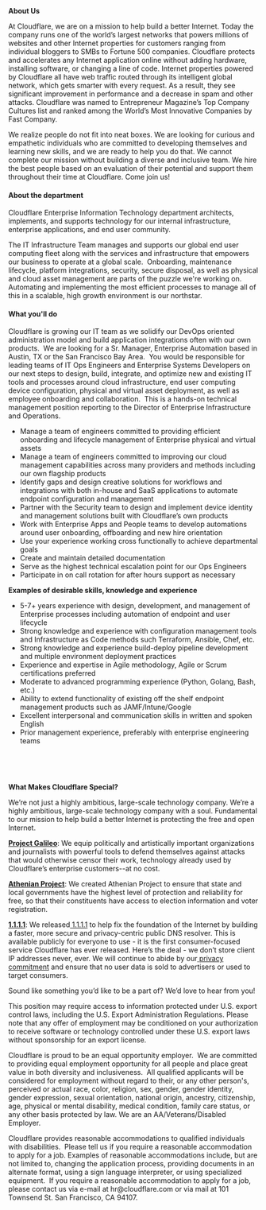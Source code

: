 <div class="content-intro">
	<div><strong>About Us</strong></div>
	<div>
		<p>At Cloudflare, we are on a mission to help build a better Internet. Today the company runs one of the world’s largest networks that powers millions of websites and other Internet properties for customers ranging from individual bloggers to SMBs to Fortune 500 companies. Cloudflare protects and accelerates any Internet application online without adding hardware, installing software, or changing a line of code. Internet properties powered by Cloudflare all have web traffic routed through its intelligent global network, which gets smarter with every request. As a result, they see significant improvement in performance and a decrease in spam and other attacks. Cloudflare was named to Entrepreneur Magazine’s Top Company Cultures list and ranked among the World’s Most Innovative Companies by Fast Company.&nbsp;</p>
		<p><span style="font-weight: 400;">We realize people do not fit into neat boxes. We are looking for curious and empathetic individuals who are committed to developing themselves and learning new skills, and we are ready to help you do that. We cannot complete our mission without building a diverse and inclusive team. We hire the best people based on an evaluation of their potential and support them throughout their time at Cloudflare. Come join us!&nbsp;</span></p>
	</div>
</div>
<h4>About the department</h4>
<p>Cloudflare Enterprise Information Technology department architects, implements, and supports technology for our internal infrastructure, enterprise applications, and end user community.</p>
<p>The IT Infrastructure Team manages and supports our global end user computing fleet along with the services and infrastructure that empowers our business to operate at a global scale.&nbsp; Onboarding, maintenance lifecycle, platform integrations, security, secure disposal, as well as physical and cloud asset management are parts of the puzzle we're working on.&nbsp; Automating and implementing the most efficient processes to manage all of this in a scalable, high growth environment is our northstar.</p>
<h4>What you'll do</h4>
<p>Cloudflare is growing our IT team as we solidify our DevOps oriented administration model and build application integrations often with our own products.&nbsp; We are looking for a Sr. Manager, Enterprise Automation based in Austin, TX or the San Francisco Bay Area.&nbsp; You would be responsible for leading teams of IT Ops Engineers and Enterprise Systems Developers on our next steps to design, build, integrate, and optimize new and existing IT tools and processes around cloud infrastructure, end user computing device configuration, physical and virtual asset deployment, as well as employee onboarding and collaboration.&nbsp; This is a hands-on technical management position reporting to the Director of Enterprise Infrastructure and Operations.</p>
<ul>
	<li>Manage a team of engineers committed to providing efficient onboarding and lifecycle management of Enterprise physical and virtual assets</li>
	<li>Manage a team of engineers committed to improving our cloud management capabilities across many providers and methods including our own flagship products</li>
	<li>Identify gaps and design creative solutions for workflows and integrations with both in-house and SaaS applications to automate endpoint configuration and management</li>
	<li>Partner with the Security team to design and implement device identity and management solutions built with Cloudflare’s own products</li>
	<li>Work with Enterprise Apps and People teams to develop automations around user onboarding, offboarding and new hire orientation</li>
	<li>Use your experience working cross functionally to achieve departmental goals</li>
	<li>Create and maintain detailed documentation</li>
	<li>Serve as the highest technical escalation point for our Ops Engineers</li>
	<li>Participate in on call rotation for after hours support as necessary</li>
</ul>
<p><strong>Examples of desirable skills, knowledge and experience</strong></p>
<ul>
	<li>5-7+ years experience with design, development, and management of Enterprise processes including automation of endpoint and user lifecycle</li>
	<li>Strong knowledge and experience with configuration management tools and Infrastructure as Code methods such Terraform, Ansible, Chef, etc.</li>
	<li>Strong knowledge and experience build-deploy pipeline development and multiple environment deployment practices</li>
	<li>Experience and expertise in Agile methodology, Agile or Scrum certifications preferred</li>
	<li>Moderate to advanced programming experience (Python, Golang, Bash, etc.)</li>
	<li>Ability to extend functionality of existing off the shelf endpoint management products such as JAMF/Intune/Google</li>
	<li>Excellent interpersonal and communication skills in written and spoken English</li>
	<li>Prior management experience, preferably with enterprise engineering teams</li>
</ul>
<p>&nbsp;</p>
<p>&nbsp;</p>
<div class="content-conclusion">
	<p><strong>What Makes Cloudflare Special?</strong></p>
	<p><span style="font-weight: 400;">We’re not just a highly ambitious, large-scale technology company. We’re a highly ambitious, large-scale technology company with a soul. Fundamental to our mission to help build a better Internet is protecting the free and open Internet.</span></p>
	<p><a href="https://blog.cloudflare.com/protecting-free-expression-online/"><strong>Project Galileo</strong></a><span style="font-weight: 400;">: We equip politically and artistically important organizations and journalists with powerful tools to defend themselves against attacks that would otherwise censor their work, technology already used by Cloudflare’s enterprise customers--at no cost.</span></p>
	<p><strong><a href="https://www.cloudflare.com/athenian/">Athenian Project</a></strong><span style="font-weight: 400;">: We created Athenian Project to ensure that state and local governments have the highest level of protection and reliability for free, so that their constituents have access to election information and voter registration.</span></p>
	<p><a href="https://1.1.1.1/"><strong>1.1.1.1</strong></a><span style="font-weight: 400;">: We released</span><a href="https://1.1.1.1/"> <span style="font-weight: 400;">1.1.1.1</span></a><span style="font-weight: 400;"> to help fix the foundation of the Internet by building a faster, more secure and privacy-centric public DNS resolver. This is available publicly for everyone to use - it is the first consumer-focused service Cloudflare has ever released. Here’s the deal - we don’t store client IP addresses never, ever. We will continue to abide by our</span><a href="https://developers.cloudflare.com/1.1.1.1/privacy/public-dns-resolver"> privacy commitment</a><span style="font-weight: 400;"> and ensure that no user data is sold to advertisers or used to target consumers.</span></p>
	<p><span style="font-weight: 400;">Sound like something you’d like to be a part of? We’d love to hear from you!</span></p>
	<p><span style="font-weight: 400;">This position may require access to information protected under U.S. export control laws, including the U.S. Export Administration Regulations. Please note that any offer of employment may be conditioned on your authorization to receive software or technology controlled under these U.S. export laws without sponsorship for an export license.</span></p>
	<p><span style="font-weight: 400;">Cloudflare is proud to be an equal opportunity employer. &nbsp;We are committed to providing equal employment opportunity for all people and place great value in both diversity and inclusiveness. &nbsp;All qualified applicants will be considered for employment without regard to their, or any other person's, perceived or actual</span> <span style="font-weight: 400;">race, color, religion, sex, gender, gender identity, gender expression, sexual orientation, national origin, ancestry, citizenship, age, physical or mental disability, medical condition, family care status, or any other basis protected by law. </span><span style="font-weight: 400;">We are an AA/Veterans/Disabled Employer.</span></p>
	<p><span style="font-weight: 400;">Cloudflare provides reasonable accommodations to qualified individuals with disabilities. &nbsp;Please tell us if you require a reasonable accommodation to apply for a job. Examples of reasonable accommodations include, but are not limited to, changing the application process, providing documents in an alternate format, using a sign language interpreter, or using specialized equipment. &nbsp;If you require a reasonable accommodation to apply for a job, please contact us via e-mail at </span><span style="font-weight: 400;">hr@cloudflare.com</span><span style="font-weight: 400;"> or via mail at 101 Townsend St. San Francisco, CA 94107.</span></p>
</div>